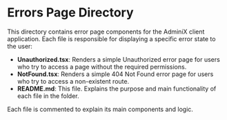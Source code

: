 # Errors Page Directory

This directory contains error page components for the AdminiX client application. Each file is responsible for displaying a specific error state to the user:

- **Unauthorized.tsx**: Renders a simple Unauthorized error page for users who try to access a page without the required permissions.
- **NotFound.tsx**: Renders a simple 404 Not Found error page for users who try to access a non-existent route.
- **README.md**: This file. Explains the purpose and main functionality of each file in the folder.

Each file is commented to explain its main components and logic. 